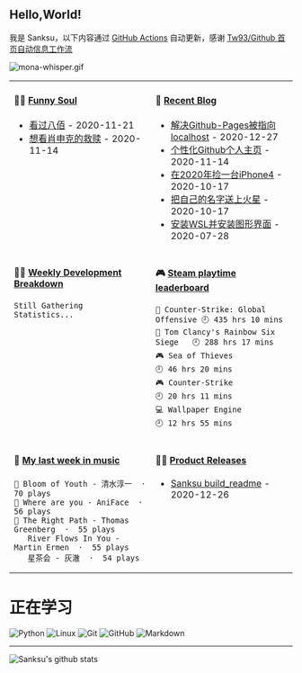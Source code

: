 ## Hello,World!

我是 Sanksu，以下内容通过 [GitHub Actions](https://github.com/sanksu/sanksu/actions) 自动更新，感谢 [Tw93/Github 首页自动信息工作流](https://github.com/tw93/tw93)

![mona-whisper.gif](https://i.loli.net/2020/12/13/shjJv47WkqaFp1R.gif)

<table width="600px">
<tr>
<td valign="top" width="50%">

#### 🤾‍♂️ <a href="https://www.douban.com/people/226575739/" target="_blank">Funny Soul</a>

<!-- douban starts -->
* <a href=http://movie.douban.com/subject/26754233/ target='_blank'>看过八佰</a> - 2020-11-21
* <a href=http://movie.douban.com/subject/1292052/ target='_blank'>想看肖申克的救赎</a> - 2020-11-14
<!-- douban ends -->

</td>
<td valign="top" width="50%">

#### 🎣 <a href="https://sanksu.top/" target="_blank">Recent Blog</a>

<!-- blog starts -->
* <a href=http://example.com/2020/12/27/%E8%A7%A3%E5%86%B3Github-Pages%E8%A2%AB%E6%8C%87%E5%90%91localhost/ target='_blank'>解决Github-Pages被指向localhost</a> - 2020-12-27
* <a href=http://example.com/2020/11/14/%E4%B8%AA%E6%80%A7%E5%8C%96Github%E4%B8%AA%E4%BA%BA%E4%B8%BB%E9%A1%B5/ target='_blank'>个性化Github个人主页</a> - 2020-11-14
* <a href=http://example.com/2020/10/17/%E5%9C%A82020%E5%B9%B4%E6%8D%A1%E4%B8%80%E5%8F%B0iPhone4/ target='_blank'>在2020年捡一台iPhone4</a> - 2020-10-17
* <a href=http://example.com/2020/10/17/%E6%8A%8A%E8%87%AA%E5%B7%B1%E7%9A%84%E5%90%8D%E5%AD%97%E9%80%81%E4%B8%8A%E7%81%AB%E6%98%9F/ target='_blank'>把自己的名字送上火星</a> - 2020-10-17
* <a href=http://example.com/2020/07/28/%E5%AE%89%E8%A3%85WSL%E5%B9%B6%E5%AE%89%E8%A3%85%E5%9B%BE%E5%BD%A2%E7%95%8C%E9%9D%A2/ target='_blank'>安装WSL并安装图形界面</a> - 2020-07-28
<!-- blog ends -->

</td>
</tr>
<tr>
<td valign="top" width="50%">

#### 🏊‍♂️ <a href="https://gist.github.com/Sanksu/05162ee00bd2a93c4d0e7b3f5c173e74" target="_blank">Weekly Development Breakdown</a>

<!-- code_time starts -->

```text
Still Gathering Statistics...
```

<!-- code_time ends -->

</td>
<td valign="top" width="50%">

#### 🎮 <a href="https://gist.github.com/Sanksu/f47f02e2f4f067be39427ed9d76bc9cd" target="_blank">Steam playtime leaderboard</a>

<!-- play_time starts -->

```text
🔫 Counter-Strike: Global Offensive 🕘 435 hrs 10 mins
🔫 Tom Clancy's Rainbow Six Siege   🕘 288 hrs 17 mins
🎮 Sea of Thieves                   🕘 46 hrs 20 mins
🎮 Counter-Strike                   🕘 20 hrs 11 mins
💻 Wallpaper Engine                 🕘 12 hrs 55 mins
```

<!-- play_time ends -->

</td>
</tr>
<tr>
<td valign="top" width="50%">

#### 🎵 <a href="https://gist.github.com/Sanksu/dd99736fb1ab67b386cf7432f239458f" target="_blank">My last week in music</a>

<!-- music_time starts -->

```text
🥇 Bloom of Youth - 清水淳一  ·  70 plays
🥈 Where are you - AniFace  ·  56 plays
🥉 The Right Path - Thomas Greenberg  ·  55 plays
   River Flows In You - Martin Ermen  ·  55 plays
   星茶会 - 灰澈  ·  54 plays
```

<!-- music_time ends -->

</td>
<td valign="top" width="50%">

#### 🏋️‍♀️ <a href="https://github.com/sanksu/sanksu/blob/main/releases.md" target="_blank">Product Releases</a>

<!-- recent_releases starts -->
* <a href=https://github.com/Sanksu/Sanksu/releases/tag/1.0 target='_blank'>Sanksu build_readme</a> - 2020-12-26
<!-- recent_releases ends -->

</td>
</tr>
</table>

# 正在学习

![Python](https://img.shields.io/badge/-python-333333?style=flat&logo=python&logoColor=3776AB)
![Linux](https://img.shields.io/badge/-Linux-333333?style=flat&logo=Linux&logoColor=FCC624)
![Git](https://img.shields.io/badge/-Git-333333?style=flat&logo=git)
![GitHub](https://img.shields.io/badge/-GitHub-333333?style=flat&logo=github)
![Markdown](https://img.shields.io/badge/-Markdown-333333?style=flat&logo=markdown)

---

![Sanksu's github stats](https://github-readme-stats.vercel.app/api?username=sanksu&hide=issues&show_icons=true&title_color=000000&icon_color=fff&text_color=000&bg_color=DEG,708090,2F4F4F)

